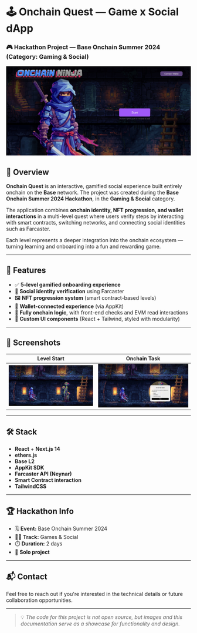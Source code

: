 # 🕹️ Onchain Quest — Game x Social dApp  
### 🎮 Hackathon Project — Base Onchain Summer 2024 (Category: Gaming & Social)

![Onchain Quest Banner](./2abc704f-3df4-47f7-9f2a-c6a1d6722058.jpeg)

## 🧩 Overview

**Onchain Quest** is an interactive, gamified social experience built entirely onchain on the **Base** network. The project was created during the **Base Onchain Summer 2024 Hackathon**, in the **Gaming & Social** category.

The application combines **onchain identity, NFT progression, and wallet interactions** in a multi-level quest where users verify steps by interacting with smart contracts, switching networks, and connecting social identities such as Farcaster.

Each level represents a deeper integration into the onchain ecosystem — turning learning and onboarding into a fun and rewarding game.

---

## 🚀 Features

- ✅ **5-level gamified onboarding experience**
- 🧠 **Social identity verification** using Farcaster
- 🖼️ **NFT progression system** (smart contract-based levels)
- 🔐 **Wallet-connected experience** (via AppKit)
- 🎯 **Fully onchain logic**, with front-end checks and EVM read interactions
- 🎨 **Custom UI components** (React + Tailwind, styled with modularity)

---

## 📸 Screenshots

| Level Start | Onchain Task |
|------------|---------------|
| ![start](./3f1aa7e7-490b-42be-8ae9-cf623e046a96.jpeg) | ![task](./5f4efdf2-d6eb-4267-b874-0a31bb1a6542.jpeg)

---

## 🛠️ Stack

- **React** + **Next.js 14**
- **ethers.js**
- **Base L2**
- **AppKit SDK**
- **Farcaster API (Neynar)**
- **Smart Contract interaction**
- **TailwindCSS**

---

## 🏆 Hackathon Info

- 🗓️ **Event:** Base Onchain Summer 2024  
- 🧑‍💻 **Track:** Games & Social  
- ⏱️ **Duration:** 2 days  
- 👥 **Solo project**

---

## 📬 Contact

Feel free to reach out if you're interested in the technical details or future collaboration opportunities.

---

> 💡 *The code for this project is not open source, but images and this documentation serve as a showcase for functionality and design.*
